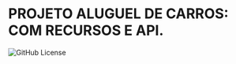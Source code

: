 # PROJETO ALUGUEL DE CARROS: COM RECURSOS E API.
![GitHub License](https://img.shields.io/github/license/mashape/apistatus)
